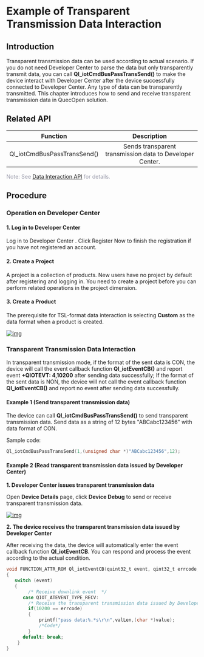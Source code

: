 # Example of Transparent Transmission Data Interaction

 ## __Introduction__

Transparent transmission data can be used according to actual scenario. If you do not need Developer Center to parse the data but only transparently transmit data, you can call __Ql_iotCmdBusPassTransSend()__ to make the device interact with Developer Center after the device successfully connected to Developer Center. Any type of data can be transparently transmitted. This chapter introduces how to send and receive transparent transmission data in QuecOpen solution. 



## __Related API__

|          Function           |                 Description                 |
| :-------------------------: | :-----------------------------------------: |
| Ql_iotCmdBusPassTransSend() | Sends transparent transmission data to Developer Center. |

<font color=#999AAA >Note: See [Data Interaction API](/en/deviceDevelop/nb/QuecOpen/api/nb-quecopen-api-03.md) for details.</font>


## __Procedure__

### **Operation on Developer Center**

#### **1. Log in to Developer Center**

Log in to <a :href="toDevelopCenter(null, 'en')" target="_blank">Developer Center</a> . Click <a :href="toDevelopCenter('registerType', 'en')" target="_blank">Register Now</a> to finish the registration if you have not registered an account.

#### **2. Create a Project** 

A project is a collection of products. New users have no project by default after registering and logging in. You need to create a project before you can perform related operations in the project dimension.

#### **3. Create a Product** 

The prerequisite for TSL-format data interaction is selecting __Custom__ as the data format when a product is created.

<a data-fancybox title="img" href="/en/deviceDevelop/nb/QuecOpen/resource/data/SeriaNet/Example-01.png">![img](/en/deviceDevelop/nb/QuecOpen/resource/data/SeriaNet/Example-01.png)</a>

### **Transparent Transmission Data Interaction**

In transparent transmission mode, if the format of the sent data is CON, the device will call the event callback function __Ql_iotEventCB()__ and report event  __+QIOTEVT: 4,10200__ after sending data successfully; If the format of the sent data is NON, the device will not call the event callback function __Ql_iotEventCB()__ and report no event after sending data successfully.

#### __Example 1 (Send transparent transmission data)__

The device can call __Ql_iotCmdBusPassTransSend()__ to send transparent transmission data. Send data as a string of 12 bytes "ABCabc123456" with data format of CON.

Sample code:

```c
Ql_iotCmdBusPassTransSend(1,(unsigned char *)"ABCabc123456",12);
```

#### __Example 2 (Read transparent transmission data issued by Developer Center)__

__1. Developer Center issues transparent transmission data__

Open __Device Details__ page, click __Device Debug__ to send or receive transparent transmission data.

<a data-fancybox title="img" href="/en/deviceDevelop/nb/QuecOpen/resource/data/SeriaNet/Example-02.png">![img](/en/deviceDevelop/nb/QuecOpen/resource/data/SeriaNet/Example-02.png)</a>

__2. The device receives the transparent transmission data issued by Developer Center__

After receiving the data, the device will automatically enter the event callback function __Ql_iotEventCB__. You can respond and process the event according to the actual condition.

```c
void FUNCTION_ATTR_ROM Ql_iotEventCB(quint32_t event, qint32_t errcode, const void *value, quint32_t valLen)
{
   switch (event)
   {  
   		/* Receive downlink event  */
 	  case QIOT_ATEVENT_TYPE_RECV:
 		/* Receive the transparent transmission data issued by Developer Center */
        if(10200 == errcode)
        {
            printf("pass data:%.*s\r\n",valLen,(char *)value);
            /*Code*/
        }    
      default: break;
    }
}
```


 


